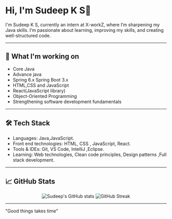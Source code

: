 # Hi, I'm Sudeep K S👋  

I'm Sudeep K S, currently an intern at X-workZ, where I’m sharpening my Java skills. I’m passionate about learning, improving my skills, and creating well-structured code.



---

## 🌱 What I'm working on

- Core Java
- Advance java
- Spring 6.x Spring Boot 3.x
- HTML,CSS and JavaScript
- React(JavaScript library)
- Object-Oriented Programming  
- Strengthening software development fundamentals

---

## 🛠 Tech Stack

- Languages: Java,JavaScript.
- Front end technologies:  HTML, CSS , JavaScript, React.
- Tools & IDEs: Git, VS Code, IntelliJ ,Eclipse.
- Learning: Web technologies, Clean code principles, Design patterns ,Full stack development.

---

## 📈 GitHub Stats
<div align="center">

![Sudeep's GitHub stats](https://github-readme-stats.vercel.app/api?username=sudeep119&show_icons=true&theme=radical)
![GitHub Streak](https://github-readme-streak-stats.herokuapp.com/?user=sudeep119&theme=tokyonight)

---
</div>

"Good things takes time"


